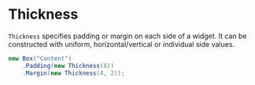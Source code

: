 # Thickness

`Thickness` specifies padding or margin on each side of a widget. It can be
constructed with uniform, horizontal/vertical or individual side values.

```csharp demo
new Box("Content")
    .Padding(new Thickness(8))
    .Margin(new Thickness(4, 2));
```
